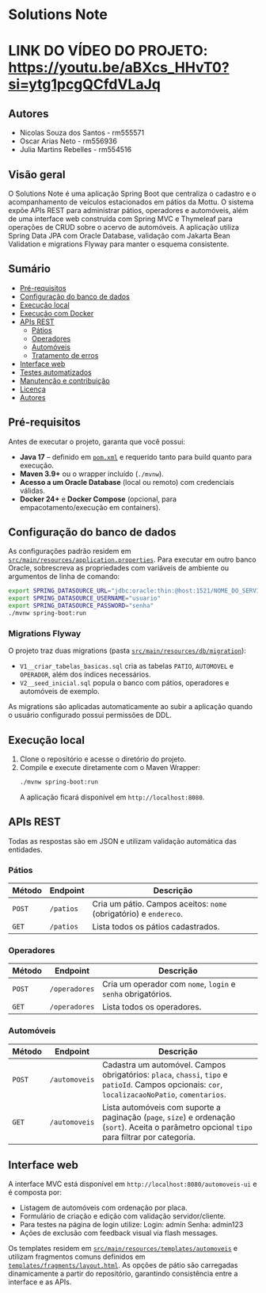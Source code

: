 # Solutions Note

# LINK DO VÍDEO DO PROJETO: https://youtu.be/aBXcs_HHvT0?si=ytg1pcgQCfdVLaJq

## Autores
- Nicolas Souza dos Santos - rm555571
- Oscar Arias Neto - rm556936
- Julia Martins Rebelles - rm554516

## Visão geral
O Solutions Note é uma aplicação Spring Boot que centraliza o cadastro e o acompanhamento de veículos estacionados em pátios da Mottu. O sistema expõe APIs REST para administrar pátios, operadores e automóveis, além de uma interface web construída com Spring MVC e Thymeleaf para operações de CRUD sobre o acervo de automóveis. A aplicação utiliza Spring Data JPA com Oracle Database, validação com Jakarta Bean Validation e migrations Flyway para manter o esquema consistente.

## Sumário
- [Pré-requisitos](#pré-requisitos)
- [Configuração do banco de dados](#configuração-do-banco-de-dados)
- [Execução local](#execução-local)
- [Execução com Docker](#execução-com-docker)
- [APIs REST](#apis-rest)
  - [Pátios](#pátios)
  - [Operadores](#operadores)
  - [Automóveis](#automóveis)
  - [Tratamento de erros](#tratamento-de-erros)
- [Interface web](#interface-web)
- [Testes automatizados](#testes-automatizados)
- [Manutenção e contribuição](#manutenção-e-contribuição)
- [Licença](#licença)
- [Autores](#autores)

## Pré-requisitos
Antes de executar o projeto, garanta que você possui:
- **Java 17** – definido em [`pom.xml`](pom.xml) e requerido tanto para build quanto para execução.
- **Maven 3.9+** ou o wrapper incluído (`./mvnw`).
- **Acesso a um Oracle Database** (local ou remoto) com credenciais válidas.
- **Docker 24+** e **Docker Compose** (opcional, para empacotamento/execução em containers).

## Configuração do banco de dados
As configurações padrão residem em [`src/main/resources/application.properties`](src/main/resources/application.properties). Para executar em outro banco Oracle, sobrescreva as propriedades com variáveis de ambiente ou argumentos de linha de comando:

```bash
export SPRING_DATASOURCE_URL="jdbc:oracle:thin:@host:1521/NOME_DO_SERVICO"
export SPRING_DATASOURCE_USERNAME="usuario"
export SPRING_DATASOURCE_PASSWORD="senha"
./mvnw spring-boot:run
```

### Migrations Flyway
O projeto traz duas migrations (pasta [`src/main/resources/db/migration`](src/main/resources/db/migration)):
- `V1__criar_tabelas_basicas.sql` cria as tabelas `PATIO`, `AUTOMOVEL` e `OPERADOR`, além dos índices necessários.
- `V2__seed_inicial.sql` popula o banco com pátios, operadores e automóveis de exemplo.

As migrations são aplicadas automaticamente ao subir a aplicação quando o usuário configurado possui permissões de DDL.

## Execução local
1. Clone o repositório e acesse o diretório do projeto.
2. Compile e execute diretamente com o Maven Wrapper:
   ```bash
   ./mvnw spring-boot:run
   ```
   A aplicação ficará disponível em `http://localhost:8080`.
   
## APIs REST
Todas as respostas são em JSON e utilizam validação automática das entidades.

### Pátios
| Método | Endpoint | Descrição |
|--------|----------|-----------|
| `POST` | `/patios` | Cria um pátio. Campos aceitos: `nome` (obrigatório) e `endereco`. |
| `GET`  | `/patios` | Lista todos os pátios cadastrados. |

### Operadores
| Método | Endpoint | Descrição |
|--------|----------|-----------|
| `POST` | `/operadores` | Cria um operador com `nome`, `login` e `senha` obrigatórios. |
| `GET`  | `/operadores` | Lista todos os operadores. |

### Automóveis
| Método | Endpoint | Descrição |
|--------|----------|-----------|
| `POST` | `/automoveis` | Cadastra um automóvel. Campos obrigatórios: `placa`, `chassi`, `tipo` e `patioId`. Campos opcionais: `cor`, `localizacaoNoPatio`, `comentarios`. |
| `GET`  | `/automoveis` | Lista automóveis com suporte a paginação (`page`, `size`) e ordenação (`sort`). Aceita o parâmetro opcional `tipo` para filtrar por categoria. |

## Interface web
A interface MVC está disponível em `http://localhost:8080/automoveis-ui` e é composta por:
- Listagem de automóveis com ordenação por placa.
- Formulário de criação e edição com validação servidor/cliente.
- Para testes na página de login utilize:
Login: admin
Senha: admin123
- Ações de exclusão com feedback visual via flash messages.

Os templates residem em [`src/main/resources/templates/automoveis`](src/main/resources/templates/automoveis) e utilizam fragmentos comuns definidos em [`templates/fragments/layout.html`](src/main/resources/templates/fragments/layout.html). As opções de pátio são carregadas dinamicamente a partir do repositório, garantindo consistência entre a interface e as APIs.

